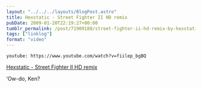 ```yaml
---
layout: "../../../layouts/BlogPost.astro"
title: Hexstatic - Street Fighter II HD remix
pubDate: 2009-01-20T22:19:27+00:00
tumblr_permalink: /post/71909180/street-fighter-ii-hd-remix-by-hexstatic-ow-do
tags: ["linklog"]
format: "video"
---
```


`youtube: https://www.youtube.com/watch?v=fiilep_bgBQ`

[Hexstatic - Street Fighter II HD remix][1]

&lsquo;Ow-do, Ken?

[1]: https://www.youtube.com/watch?v=fiilep_bgBQ
